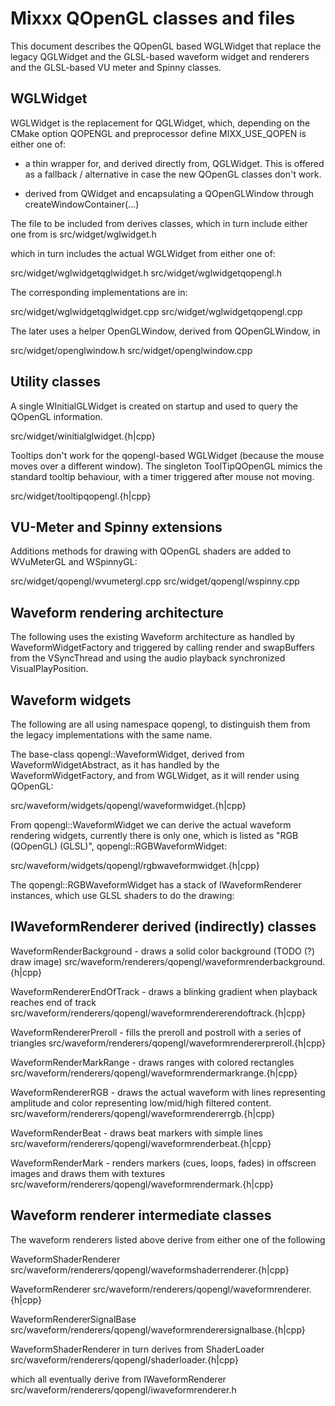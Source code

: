 # Mixxx QOpenGL classes and files

This document describes the QOpenGL based WGLWidget that replace the legacy QGLWidget and the GLSL-based waveform widget and renderers and the GLSL-based VU meter and Spinny classes.

## WGLWidget

WGLWidget is the replacement for QGLWidget, which, depending on the CMake option QOPENGL and preprocessor define MIXX_USE_QOPEN is either one of:

- a thin wrapper for, and derived directly from, QGLWidget. This is offered as a fallback / alternative in case the new QOpenGL classes don't work.

- derived from QWidget and encapsulating a QOpenGLWindow through createWindowContainer(...)

The file to be included from derives classes, which in turn include either one from is src/widget/wglwidget.h

which in turn includes the actual WGLWidget from either one of:

src/widget/wglwidgetqglwidget.h
src/widget/wglwidgetqopengl.h

The corresponding implementations are in:

src/widget/wglwidgetqglwidget.cpp
src/widget/wglwidgetqopengl.cpp

The later uses a helper OpenGLWindow, derived from QOpenGLWindow, in

src/widget/openglwindow.h
src/widget/openglwindow.cpp

## Utility classes

A single WInitialGLWidget is created on startup and used to query the QOpenGL information.

src/widget/winitialglwidget.{h|cpp}

Tooltips don't work for the qopengl-based WGLWidget (because the mouse moves over a different window). The singleton ToolTipQOpenGL mimics the standard tooltip behaviour, with a timer triggered after mouse not moving.

src/widget/tooltipqopengl.{h|cpp}

## VU-Meter and Spinny extensions

Additions methods for drawing with QOpenGL shaders are added to WVuMeterGL and WSpinnyGL:

src/widget/qopengl/wvumetergl.cpp
src/widget/qopengl/wspinny.cpp

## Waveform rendering architecture

The following uses the existing Waveform architecture as handled by WaveformWidgetFactory and triggered by calling render and swapBuffers from the VSyncThread and using the audio playback synchronized VisualPlayPosition.

## Waveform widgets

The following are all using namespace qopengl, to distinguish them from the legacy implementations with the same name.

The base-class qopengl::WaveformWidget, derived from WaveformWidgetAbstract, as it has handled by the WaveformWidgetFactory, and from WGLWidget, as it will render using QOpenGL:

src/waveform/widgets/qopengl/waveformwidget.{h|cpp}

From qopengl::WaveformWidget we can derive the actual waveform rendering widgets, currently there is only one, which is listed as "RGB (QOpenGL) (GLSL)", qopengl::RGBWaveformWidget:

src/waveform/widgets/qopengl/rgbwaveformwidget.{h|cpp}

The qopengl::RGBWaveformWidget has a stack of IWaveformRenderer instances, which use GLSL shaders to do the drawing:

## IWaveformRenderer derived (indirectly) classes

WaveformRenderBackground - draws a solid color background (TODO (?) draw image)
src/waveform/renderers/qopengl/waveformrenderbackground.{h|cpp}

WaveformRendererEndOfTrack - draws a blinking gradient when playback reaches end of track
src/waveform/renderers/qopengl/waveformrendererendoftrack.{h|cpp}

WaveformRendererPreroll - fills the preroll and postroll with a series of triangles
src/waveform/renderers/qopengl/waveformrendererpreroll.{h|cpp}

WaveformRenderMarkRange - draws ranges with colored rectangles
src/waveform/renderers/qopengl/waveformrendermarkrange.{h|cpp}

WaveformRendererRGB - draws the actual waveform with lines representing amplitude and color representing low/mid/high filtered content.
src/waveform/renderers/qopengl/waveformrendererrgb.{h|cpp}

WaveformRenderBeat - draws beat markers with simple lines
src/waveform/renderers/qopengl/waveformrenderbeat.{h|cpp}

WaveformRenderMark - renders markers (cues, loops, fades) in offscreen images and draws them with textures
src/waveform/renderers/qopengl/waveformrendermark.{h|cpp}

## Waveform renderer intermediate classes

The waveform renderers listed above derive from either one of the following

WaveformShaderRenderer
src/waveform/renderers/qopengl/waveformshaderrenderer.{h|cpp}

WaveformRenderer
src/waveform/renderers/qopengl/waveformrenderer.{h|cpp}

WaveformRendererSignalBase
src/waveform/renderers/qopengl/waveformrenderersignalbase.{h|cpp}

WaveformShaderRenderer in turn derives from ShaderLoader
src/waveform/renderers/qopengl/shaderloader.{h|cpp}

which all eventually derive from IWaveformRenderer
src/waveform/renderers/qopengl/iwaveformrenderer.h
